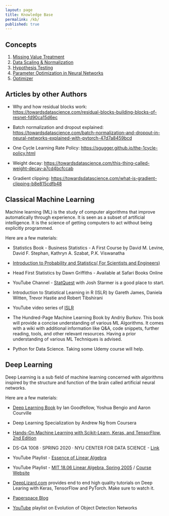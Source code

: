 ```yaml
---
layout: page
title: Knowledge Base
permalink: /kb/
published: true
---
```

## Concepts

1. [Missing Value Treatment](https://sites.google.com/view/saptarshidatta/knowledge-base/missing-value-treatment)
2. [Data Scaling & Normalization](https://sites.google.com/view/saptarshidatta/knowledge-base/data-scaling-normalization)
3. [Hypothesis Testing](https://sites.google.com/view/saptarshidatta/knowledge-base/hypothesis-testing)
4. [Parameter Optimization in Neural Networks](https://sites.google.com/view/saptarshidatta/knowledge-base/parameter-optimization-in-neural-networks)
5. [Optimizer](https://sites.google.com/view/saptarshidatta/knowledge-base/optimizer)

## Articles by other Authors

- Why and how residual blocks work: https://towardsdatascience.com/residual-blocks-building-blocks-of-resnet-fd90ca15d6ec

- Batch normalization and dropout explained: https://towardsdatascience.com/batch-normalization-and-dropout-in-neural-networks-explained-with-pytorch-47d7a8459bcd

- One Cycle Learning Rate Policy: https://sgugger.github.io/the-1cycle-policy.html

- Weight decay: https://towardsdatascience.com/this-thing-called-weight-decay-a7cd4bcfccab

- Gradient clipping: https://towardsdatascience.com/what-is-gradient-clipping-b8e815cdfb48

## Classical Machine Learning

Machine learning (ML) is the study of computer algorithms that improve automatically through experience. It is seen as a subset of artificial intelligence. It is the science of getting computers to act without being explicitly programmed.

Here are a few materials:

- Statistics Book - Business Statistics - A First Course by David M. Levine, David F. Stephan, Kathryn A. Szabat, P.K. Viswanatha

- [Introduction to Probability and Statistics( For Scientists and Engineers)](http://www.r-5.org/files/books/computers/algo-list/statistics/probability/Sheldon_M_Ross-Introduction_to_Probability_and_Statistics-EN.pdf)

- Head First Statistics  by Dawn Griffiths - Available at Safari Books Online

- YouTube Channel - [StatQuest](https://www.youtube.com/user/joshstarmer) with Josh Starmer is a good place to start.

- Introduction to Statistical Learning in R (ISLR) by Gareth James, Daniela Witten, Trevor Hastie and Robert Tibshirani

- YouTube video series of [ISLR](https://www.youtube.com/channel/UCB2p-jaoolkv0h22m4I9l9Q)

- The Hundred-Page Machine Learning Book by Andriy Burkov. This book will provide a concise understanding of various ML Algorithms. It comes with a wiki with additional information like Q&A, code snippets, further reading, tools, and other relevant resources. Having a prior understanding of various ML Techniques is advised.

- Python for Data Science. Taking some Udemy course will help.

## Deep Learning

Deep Learning is a sub field of machine learning concerned with algorithms inspired by the structure and function of the brain called artificial neural networks.

Here are a few materials:

- [Deep Learning Book](https://www.deeplearningbook.org/) by Ian Goodfellow, Yoshua Bengio and Aaron Courville

- Deep Learning Specialization by Andrew Ng from Coursera

- [Hands-On Machine Learning with Scikit-Learn, Keras, and TensorFlow, 2nd Edition](https://learning.oreilly.com/library/view/hands-on-machine-learning/9781492032632/)

- DS-GA 1008 · SPRING 2020 · NYU CENTER FOR DATA SCIENCE - [Link](https://atcold.github.io/pytorch-Deep-Learning/)

- YouTube Playlist - [Essence of Linear Algebra](https://www.youtube.com/playlist?list=PLZHQObOWTQDPD3MizzM2xVFitgF8hE_ab)

- YouTube Playlist - [MIT 18.06 Linear Algebra, Spring 2005](https://www.youtube.com/playlist?list=PLE7DDD91010BC51F8) / [Course Website](https://ocw.mit.edu/courses/mathematics/18-06-linear-algebra-spring-2010/)

- [DeepLizard.com](https://deeplizard.com/) provides end to end high quality tutorials on Deep Learing with Keras, TensorFlow and PyTorch. Make sure to watch it.

- [Paperspace Blog](https://blog.paperspace.com/)

- [YouTube](https://www.youtube.com/playlist?list=PL1GQaVhO4f_jLxOokW7CS5kY_J1t1T17S) playlist on Evolution of Object Detection Networks
